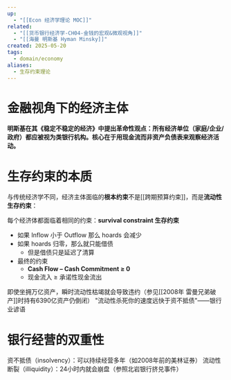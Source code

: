 ```yaml
---
up:
  - "[[Econ 经济学理论 MOC]]"
related:
  - "[[货币银行经济学-CH04-金钱的宏观&微观视角]]"
  - "[[海曼 明斯基 Hyman Minsky]]"
created: 2025-05-20
tags:
  - domain/economy
aliases:
  - 生存约束理论
---
```




# 金融视角下的经济主体

**明斯基在其《稳定不稳定的经济》中提出革命性观点：所有经济单位（家庭/企业/政府）都应被视为类银行机构。核心在于用现金流而非资产负债表来观察经济活动。**

# 生存约束的本质

与传统经济学不同，经济主体面临的**根本约束**不是[[跨期预算约束]]，而是**流动性生存约束**：



 每个经济体都面临着相同的约束：**survival constraint 生存约束**
- 如果 Inflow 小于 Outflow 那么 hoards 会减少
- 如果 hoards 归零，那么就只能借债
	- 但是借债只是延迟了清算
- 最终的约束 
	- **Cash Flow – Cash Commitment ≥ 0** 
	- 现金流入 ≥ 承诺性现金流出



即使坐拥万亿资产，瞬时流动性枯竭就会导致违约（参见[[2008年 雷曼兄弟破产]]时持有6390亿资产仍倒闭）
"流动性杀死你的速度远快于资不抵债"——银行业谚语

# 银行经营的双重性

资不抵债（insolvency）：可以持续经营多年（如2008年前的美林证券）
流动性断裂（illiquidity）：24小时内就会崩盘（参照北岩银行挤兑事件）

